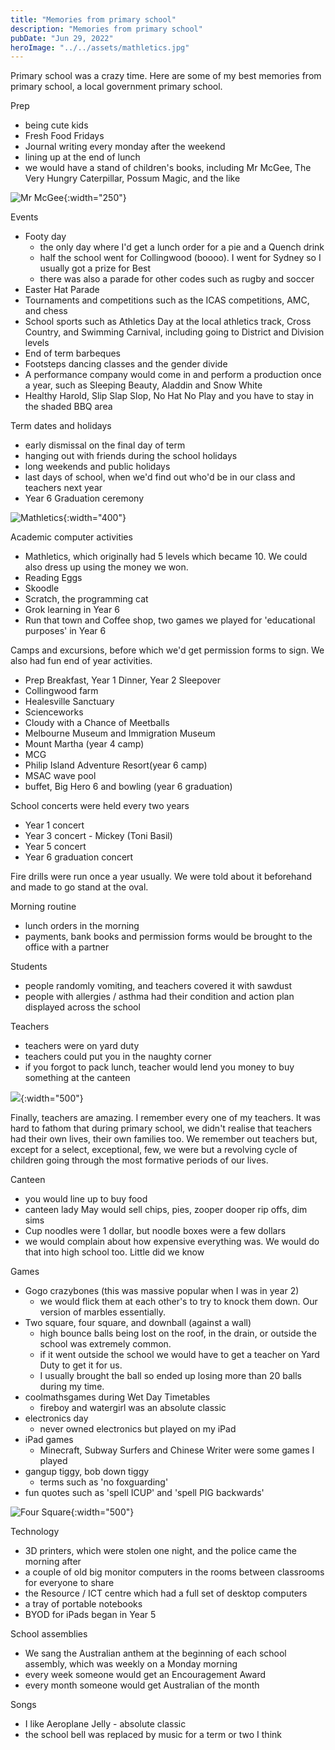 ```yaml
---
title: "Memories from primary school"
description: "Memories from primary school"
pubDate: "Jun 29, 2022"
heroImage: "../../assets/mathletics.jpg"
---
```



Primary school was a crazy time. Here are some of my best memories from primary school, a local government primary school.

Prep
- being cute kids
- Fresh Food Fridays
- Journal writing every monday after the weekend
- lining up at the end of lunch
- we would have a stand of children's books, including Mr McGee, The Very Hungry Caterpillar, Possum Magic, and the like

![Mr McGee](/assets/nostalgia/mr_mcgee.png){:width="250"}

Events
- Footy day
    - the only day where I'd get a lunch order for a pie and a Quench drink
    - half the school went for Collingwood (boooo). I went for Sydney so I usually got a prize for Best 
    - there was also a parade for other codes such as rugby and soccer
- Easter Hat Parade
- Tournaments and competitions such as the ICAS competitions, AMC, and chess
- School sports such as Athletics Day at the local athletics track, Cross Country, and Swimming Carnival, including going to District and Division levels
- End of term barbeques
- Footsteps dancing classes and the gender divide
- A performance company would come in and perform a production once a year, such as Sleeping Beauty, Aladdin and Snow White
- Healthy Harold, Slip Slap Slop, No Hat No Play and you have to stay in the shaded BBQ area

Term dates and holidays
- early dismissal on the final day of term
- hanging out with friends during the school holidays
- long weekends and public holidays
- last days of school, when we'd find out who'd be in our class and teachers next year 
- Year 6 Graduation ceremony

![Mathletics](/assets/nostalgia/mathletics.jpg){:width="400"}  

Academic computer activities
- Mathletics, which originally had 5 levels which became 10. We could also dress up using the money we won.
- Reading Eggs
- Skoodle
- Scratch, the programming cat
- Grok learning in Year 6
- Run that town and Coffee shop, two games we played for 'educational purposes' in Year 6

Camps and excursions, before which we'd get permission forms to sign. We also had fun end of year activities.
- Prep Breakfast, Year 1 Dinner, Year 2 Sleepover
- Collingwood farm
- Healesville Sanctuary
- Scienceworks
- Cloudy with a Chance of Meetballs
- Melbourne Museum and Immigration Museum
- Mount Martha (year 4 camp)
- MCG
- Philip Island Adventure Resort(year 6 camp)
- MSAC wave pool 
- buffet, Big Hero 6 and bowling (year 6 graduation)


School concerts were held every two years
- Year 1 concert
- Year 3 concert - Mickey (Toni Basil)
- Year 5 concert
- Year 6 graduation concert

Fire drills were run once a year usually. We were told about it beforehand and made to go stand at the oval.

Morning routine
- lunch orders in the morning
- payments, bank books and permission forms would be brought to the office with a partner

Students
- people randomly vomiting, and teachers covered it with sawdust
- people with allergies / asthma had their condition and action plan displayed across the school

Teachers
- teachers were on yard duty
- teachers could put you in the naughty corner
- if you forgot to pack lunch, teacher would lend you money to buy something at the canteen

![](/assets/nostalgia/road_map.jpg){:width="500"}

Finally, teachers are amazing. I remember every one of my teachers. It was hard to fathom that during primary school, we didn't realise that teachers had their own lives, their own families too. We remember out teachers but, except for a select, exceptional, few, we were but a revolving cycle of children going through the most formative periods of our lives.

Canteen
- you would line up to buy food
- canteen lady May would sell chips, pies, zooper dooper rip offs, dim sims
- Cup noodles were 1 dollar, but noodle boxes were a few dollars
- we would complain about how expensive everything was. We would do that into high school too. Little did we know

Games
- Gogo crazybones (this was massive popular when I was in year 2)
    - we would flick them at each other's to try to knock them down. Our version of marbles essentially.
- Two square, four square, and downball (against a wall)
    - high bounce balls being lost on the roof, in the drain, or outside the school was extremely common.
    - if it went outside the school we would have to get a teacher on Yard Duty to get it for us.
    - I usually brought the ball so ended up losing more than 20 balls during my time.
- coolmathsgames during Wet Day Timetables
    - fireboy and watergirl was an absolute classic
- electronics day
    - never owned electronics but played on my iPad
- iPad games
    - Minecraft, Subway Surfers and Chinese Writer were some games I played
- gangup tiggy, bob down tiggy
    - terms such as 'no foxguarding'
- fun quotes such as 'spell ICUP' and 'spell PIG backwards'

![Four Square](/assets/nostalgia/four_square.webp){:width="500"}

Technology
- 3D printers, which were stolen one night, and the police came the morning after
- a couple of old big monitor computers in the rooms between classrooms for everyone to share
- the Resource / ICT centre which had a full set of desktop computers
- a tray of portable notebooks
- BYOD for iPads began in Year 5

School assemblies
- We sang the Australian anthem at the beginning of each school assembly, which was weekly on a Monday morning
- every week someone would get an Encouragement Award
- every month someone would get Australian of the month

Songs
- I like Aeroplane Jelly - absolute classic
- the school bell was replaced by music for a term or two I think